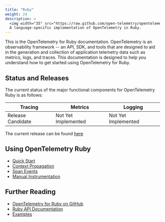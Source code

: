 ```yaml
---
title: "Ruby"
weight: 24
description: >
  <img width="35" src="https://raw.github.com/open-telemetry/opentelemetry.io/main/iconography/32x32/Ruby_SDK.svg"></img>
  A language-specific implementation of OpenTelemetry in Ruby.
---
```


This is the OpenTelemetry for Ruby documentation. OpenTelemetry is an observability framework -- an API, SDK, and tools that are designed to aid in the generation and collection of application telemetry data such as metrics, logs, and traces.
This documentation is designed to help you understand how to get started using OpenTelemetry for Ruby.

## Status and Releases

The current status of the major functional components for OpenTelemetry Ruby is
as follows:

| Tracing | Metrics | Logging |
| ------- | ------- | ------- |
| Release Candidate | Not Yet Implemented | Not Yet Implemented |

The current release can be found [here][releases]

## Using OpenTelemetry Ruby

- [Quick Start][quick-start]
- [Context Propagation][context-propagation]
- [Span Events][events]
- [Manual Instrumentation][manual-instrumentation]

## Further Reading

- [OpenTelemetry for Ruby on GitHub][repository]
- [Ruby API Documentation][ruby-docs]
- [Examples][examples]

[quick-start]: quick_start.md
[repository]: https://github.com/open-telemetry/opentelemetry-ruby
[releases]: https://github.com/open-telemetry/opentelemetry-ruby/releases
[auto-instrumenation]: https://github.com/open-telemetry/opentelemetry-ruby#instrumentation-libraries
[context-propagation]: context_propagation.md
[events]: events.md
[manual-instrumentation]: manual_instrumentation.md
[ruby-docs]: https://open-telemetry.github.io/opentelemetry-ruby/
[examples]: https://github.com/open-telemetry/opentelemetry-ruby/tree/main/examples
